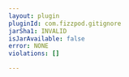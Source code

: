 ```yaml
---
layout: plugin
pluginId: com.fizzpod.gitignore
jarSha1: INVALID
isJarAvailable: false
error: NONE
violations: []

---
```

